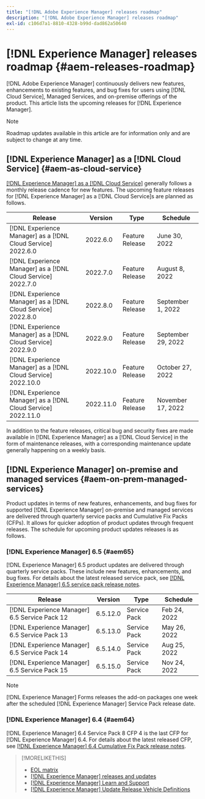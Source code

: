 ```yaml
---
title: "[!DNL Adobe Experience Manager] releases roadmap"
description: "[!DNL Adobe Experience Manager] releases roadmap"
exl-id: c106d7a1-8810-4328-b99d-dad862a50640
---
```

# [!DNL Experience Manager] releases roadmap {#aem-releases-roadmap}

[!DNL Adobe Experience Manager] continuously delivers new features, enhancements to existing features, and bug fixes for users using [!DNL Cloud Service], Managed Services, and on-premise offerings of the product. This article lists the upcoming releases for [!DNL Experience Manager].

>[!NOTE]
>
>Roadmap updates available in this article are for information only and are subject to change at any time.

## [!DNL Experience Manager] as a [!DNL Cloud Service] {#aem-as-cloud-service}

[[!DNL Experience Manager] as a [!DNL Cloud Service]](https://experienceleague.adobe.com/docs/experience-manager-cloud-service/release-notes/home.html) generally follows a monthly release cadence for new features. The upcoming feature releases for [!DNL Experience Manager] as a [!DNL Cloud Service]s are planned as follows.

| Release |Version |Type |Schedule |
|---|---|---|---|
| [!DNL Experience Manager] as a [!DNL Cloud Service] 2022.6.0 |2022.6.0  |Feature Release |June 30, 2022 |
| [!DNL Experience Manager] as a [!DNL Cloud Service] 2022.7.0 |2022.7.0  |Feature Release |August 8, 2022 |
| [!DNL Experience Manager] as a [!DNL Cloud Service] 2022.8.0 |2022.8.0  |Feature Release |September 1, 2022 |
| [!DNL Experience Manager] as a [!DNL Cloud Service] 2022.9.0 |2022.9.0  |Feature Release |September 29, 2022 |
| [!DNL Experience Manager] as a [!DNL Cloud Service] 2022.10.0 |2022.10.0  |Feature Release |October 27, 2022 |
| [!DNL Experience Manager] as a [!DNL Cloud Service] 2022.11.0 |2022.11.0  |Feature Release |November 17, 2022 |

In addition to the feature releases, critical bug and security fixes are made available in [!DNL Experience Manager] as a [!DNL Cloud Service] in the form of maintenance releases, with a corresponding maintenance update generally happening on a weekly basis.

## [!DNL Experience Manager] on-premise and managed services {#aem-on-prem-managed-services}

Product updates in terms of new features, enhancements, and bug fixes for supported [!DNL Experience Manager] on-premise and managed services are delivered through quarterly service packs and Cumulative Fix Packs (CFPs). It allows for quicker adoption of product updates through frequent releases. The schedule for upcoming product updates releases is as follows.

### [!DNL Experience Manager] 6.5 {#aem65}

[!DNL Experience Manager] 6.5 product updates are delivered through quarterly service packs. These include new features, enhancements, and bug fixes. For details about the latest released service pack, see [[!DNL Experience Manager] 6.5 service pack release notes](https://experienceleague.adobe.com/docs/experience-manager-65/release-notes/service-pack/sp-release-notes.html).

| Release |Version |Type |Schedule |
|---|---|---|---|
| [!DNL Experience Manager] 6.5 Service Pack 12|6.5.12.0  |Service Pack |Feb 24, 2022 |
| [!DNL Experience Manager] 6.5 Service Pack 13|6.5.13.0  |Service Pack |May 26, 2022 |
| [!DNL Experience Manager] 6.5 Service Pack 14|6.5.14.0  |Service Pack |Aug 25, 2022 |
| [!DNL Experience Manager] 6.5 Service Pack 15|6.5.15.0  |Service Pack |Nov 24, 2022 |


>[!NOTE]
>
>[!DNL Experience Manager] Forms releases the add-on packages one week after the scheduled [!DNL Experience Manager] Service Pack release date.

### [!DNL Experience Manager] 6.4 {#aem64}

[!DNL Experience Manager] 6.4 Service Pack 8 CFP 4 is the last CFP for [!DNL Experience Manager] 6.4. For details about the latest released CFP, see [[!DNL Experience Manager] 6.4 Cumulative Fix Pack release notes](https://experienceleague.adobe.com/docs/experience-manager-64/release-notes/cfp-release-notes.html).

>[!MORELIKETHIS]
>
>* [EOL matrix](https://helpx.adobe.com/support/programs/eol-matrix.html)
>* [[!DNL Experience Manager] releases and updates](https://helpx.adobe.com/experience-manager/aem-releases-updates.html)
>* [[!DNL Experience Manager] Learn and Support](https://helpx.adobe.com/support/experience-manager.html)
>* [[!DNL Experience Manager] Update Release Vehicle Definitions](/help/update-release-vehicle-definitions.md)
